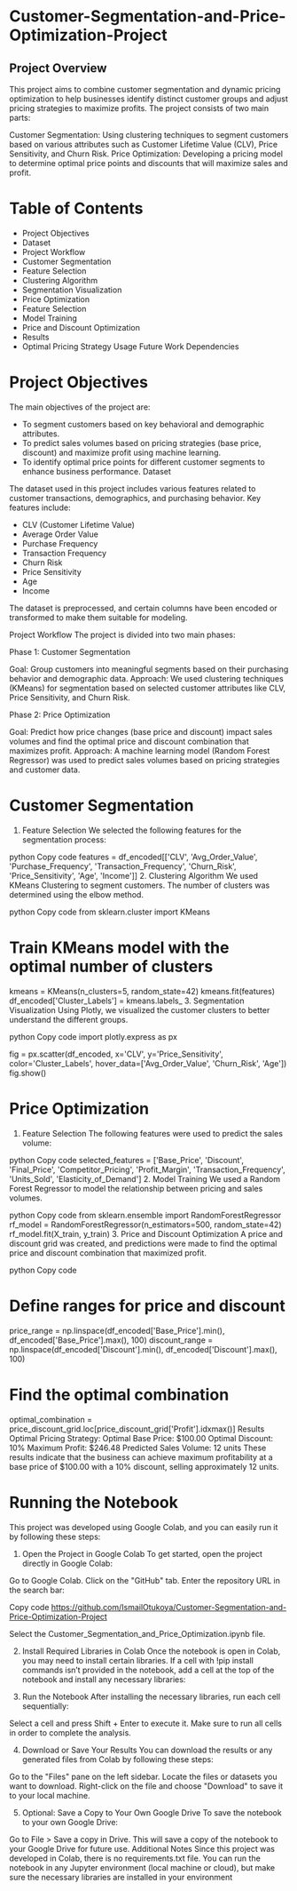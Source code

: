 # Customer-Segmentation-and-Price-Optimization-Project
## Project Overview
This project aims to combine customer segmentation and dynamic pricing optimization to help businesses identify distinct customer groups and adjust pricing strategies to maximize profits. The project consists of two main parts:

Customer Segmentation: Using clustering techniques to segment customers based on various attributes such as Customer Lifetime Value (CLV), Price Sensitivity, and Churn Risk.
Price Optimization: Developing a pricing model to determine optimal price points and discounts that will maximize sales and profit.

# Table of Contents
- Project Objectives
- Dataset
- Project Workflow
- Customer Segmentation
- Feature Selection
- Clustering Algorithm
- Segmentation Visualization
 - Price Optimization
- Feature Selection
- Model Training
- Price and Discount Optimization
- Results
- Optimal Pricing Strategy
Usage
Future Work
Dependencies

# Project Objectives
The main objectives of the project are:

- To segment customers based on key behavioral and demographic attributes.
- To predict sales volumes based on pricing strategies (base price, discount) and maximize profit using machine learning.
- To identify optimal price points for different customer segments to enhance business performance.
Dataset

The dataset used in this project includes various features related to customer transactions, demographics, and purchasing behavior. Key features include:

- CLV (Customer Lifetime Value)
- Average Order Value
- Purchase Frequency
- Transaction Frequency
- Churn Risk
- Price Sensitivity
- Age
- Income

The dataset is preprocessed, and certain columns have been encoded or transformed to make them suitable for modeling.

Project Workflow
The project is divided into two main phases:

Phase 1: Customer Segmentation

Goal: Group customers into meaningful segments based on their purchasing behavior and demographic data.
Approach: We used clustering techniques (KMeans) for segmentation based on selected customer attributes like CLV, Price Sensitivity, and Churn Risk.

Phase 2: Price Optimization

Goal: Predict how price changes (base price and discount) impact sales volumes and find the optimal price and discount combination that maximizes profit.
Approach: A machine learning model (Random Forest Regressor) was used to predict sales volumes based on pricing strategies and customer data.

# Customer Segmentation
1. Feature Selection
We selected the following features for the segmentation process:

python
Copy code
features = df_encoded[['CLV', 'Avg_Order_Value', 'Purchase_Frequency',
                       'Transaction_Frequency', 'Churn_Risk', 'Price_Sensitivity', 'Age', 'Income']]
2. Clustering Algorithm
We used KMeans Clustering to segment customers. The number of clusters was determined using the elbow method.

python
Copy code
from sklearn.cluster import KMeans 

# Train KMeans model with the optimal number of clusters
kmeans = KMeans(n_clusters=5, random_state=42)
kmeans.fit(features)
df_encoded['Cluster_Labels'] = kmeans.labels_
3. Segmentation Visualization
Using Plotly, we visualized the customer clusters to better understand the different groups.

python
Copy code
import plotly.express as px

fig = px.scatter(df_encoded, x='CLV', y='Price_Sensitivity', color='Cluster_Labels', 
                 hover_data=['Avg_Order_Value', 'Churn_Risk', 'Age'])
fig.show()

# Price Optimization
1. Feature Selection
The following features were used to predict the sales volume:

python
Copy code
selected_features = ['Base_Price', 'Discount', 'Final_Price', 'Competitor_Pricing', 'Profit_Margin',
                     'Transaction_Frequency', 'Units_Sold', 'Elasticity_of_Demand']
2. Model Training
We used a Random Forest Regressor to model the relationship between pricing and sales volumes.

python
Copy code
from sklearn.ensemble import RandomForestRegressor
rf_model = RandomForestRegressor(n_estimators=500, random_state=42)
rf_model.fit(X_train, y_train)
3. Price and Discount Optimization
A price and discount grid was created, and predictions were made to find the optimal price and discount combination that maximized profit.

python
Copy code
# Define ranges for price and discount
price_range = np.linspace(df_encoded['Base_Price'].min(), df_encoded['Base_Price'].max(), 100)
discount_range = np.linspace(df_encoded['Discount'].min(), df_encoded['Discount'].max(), 100)

# Find the optimal combination
optimal_combination = price_discount_grid.loc[price_discount_grid['Profit'].idxmax()]
Results
Optimal Pricing Strategy:
Optimal Base Price: $100.00
Optimal Discount: 10%
Maximum Profit: $246.48
Predicted Sales Volume: 12 units
These results indicate that the business can achieve maximum profitability at a base price of $100.00 with a 10% discount, selling approximately 12 units.


# Running the Notebook
This project was developed using Google Colab, and you can easily run it by following these steps:

1. Open the Project in Google Colab
To get started, open the project directly in Google Colab:

Go to Google Colab.
Click on the "GitHub" tab.
Enter the repository URL in the search bar:

Copy code
https://github.com/IsmailOtukoya/Customer-Segmentation-and-Price-Optimization-Project

Select the Customer_Segmentation_and_Price_Optimization.ipynb file.

2. Install Required Libraries in Colab
Once the notebook is open in Colab, you may need to install certain libraries. If a cell with !pip install commands isn’t provided in the notebook, add a cell at the top of the notebook and install any necessary libraries:

3. Run the Notebook
After installing the necessary libraries, run each cell sequentially:

Select a cell and press Shift + Enter to execute it.
Make sure to run all cells in order to complete the analysis.

4. Download or Save Your Results
You can download the results or any generated files from Colab by following these steps:

Go to the "Files" pane on the left sidebar.
Locate the files or datasets you want to download.
Right-click on the file and choose "Download" to save it to your local machine.

5. Optional: Save a Copy to Your Own Google Drive
To save the notebook to your own Google Drive:

Go to File > Save a copy in Drive.
This will save a copy of the notebook to your Google Drive for future use.
Additional Notes
Since this project was developed in Colab, there is no requirements.txt file.
You can run the notebook in any Jupyter environment (local machine or cloud), but make sure the necessary libraries are installed in your environment

